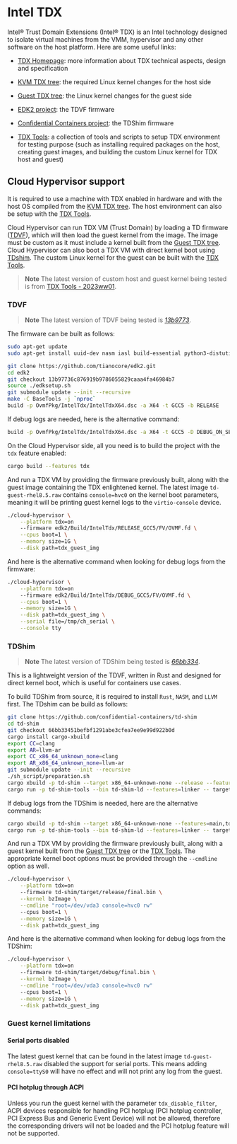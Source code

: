 # Intel TDX

Intel® Trust Domain Extensions (Intel® TDX) is an Intel technology designed to
isolate virtual machines from the VMM, hypervisor and any other software on the
host platform. Here are some useful links:

* [TDX Homepage](https://www.intel.com/content/www/us/en/developer/articles/technical/intel-trust-domain-extensions.html):
more information about TDX technical aspects, design and specification

* [KVM TDX tree](https://github.com/intel/tdx/tree/kvm): the required
  Linux kernel changes for the host side

* [Guest TDX tree](https://github.com/intel/tdx/tree/guest): the Linux
  kernel changes for the guest side

* [EDK2 project](https://github.com/tianocore/edk2): the TDVF firmware

* [Confidential Containers project](https://github.com/confidential-containers/td-shim):
  the TDShim firmware

* [TDX Tools](https://github.com/intel/tdx-tools): a collection of tools
  and scripts to setup TDX environment for testing purpose (such as
  installing required packages on the host, creating guest images, and
  building the custom Linux kernel for TDX host and guest)

## Cloud Hypervisor support

It is required to use a machine with TDX enabled in hardware and
with the host OS compiled from the [KVM TDX tree](https://github.com/intel/tdx/tree/kvm).
The host environment can also be setup with the [TDX Tools](https://github.com/intel/tdx-tools).

Cloud Hypervisor can run TDX VM (Trust Domain) by loading a TD firmware ([TDVF](https://github.com/tianocore/edk2)),
which will then load the guest kernel from the image. The image must be custom
as it must include a kernel built from the [Guest TDX tree](https://github.com/intel/tdx/tree/guest).
Cloud Hypervisor can also boot a TDX VM with direct kernel boot using [TDshim](https://github.com/confidential-containers/td-shim).
The custom Linux kernel for the guest can be built with the [TDX Tools](https://github.com/intel/tdx-tools).

> **Note**
> The latest version of custom host and guest kernel being tested is
> from [TDX Tools - 2023ww01](https://github.com/intel/tdx-tools/commits/2023ww01).

### TDVF

> **Note**
> The latest version of TDVF being tested is [_13b9773_](https://github.com/tianocore/edk2/commit/13b97736c876919b9786055829caaa4fa46984b7).

The firmware can be built as follows:

```bash
sudo apt-get update
sudo apt-get install uuid-dev nasm iasl build-essential python3-distutils git

git clone https://github.com/tianocore/edk2.git
cd edk2
git checkout 13b97736c876919b9786055829caaa4fa46984b7
source ./edksetup.sh
git submodule update --init --recursive
make -C BaseTools -j `nproc`
build -p OvmfPkg/IntelTdx/IntelTdxX64.dsc -a X64 -t GCC5 -b RELEASE
```

If debug logs are needed, here is the alternative command:

```bash
build -p OvmfPkg/IntelTdx/IntelTdxX64.dsc -a X64 -t GCC5 -D DEBUG_ON_SERIAL_PORT=TRUE
```

On the Cloud Hypervisor side, all you need is to build the project with the
`tdx` feature enabled:

```bash
cargo build --features tdx
```

And run a TDX VM by providing the firmware previously built, along with the
guest image containing the TDX enlightened kernel. The latest image
`td-guest-rhel8.5.raw` contains `console=hvc0` on the kernel boot parameters,
meaning it will be printing guest kernel logs to the `virtio-console` device.

```bash
./cloud-hypervisor \
    --platform tdx=on
    --firmware edk2/Build/IntelTdx/RELEASE_GCC5/FV/OVMF.fd \
    --cpus boot=1 \
    --memory size=1G \
    --disk path=tdx_guest_img
```

And here is the alternative command when looking for debug logs from the
firmware:

```bash
./cloud-hypervisor \
    --platform tdx=on
    --firmware edk2/Build/IntelTdx/DEBUG_GCC5/FV/OVMF.fd \
    --cpus boot=1 \
    --memory size=1G \
    --disk path=tdx_guest_img \
    --serial file=/tmp/ch_serial \
    --console tty
```

### TDShim

> **Note**
> The latest version of TDShim being tested is [_66bb334_](https://github.com/confidential-containers/td-shim/tree/66bb33451befbf1291abe3cfea7ee9e99d922b0d).

This is a lightweight version of the TDVF, written in Rust and designed for
direct kernel boot, which is useful for containers use cases.

To build TDShim from source, it is required to install `Rust`, `NASM`,
and `LLVM` first. The TDshim can be build as follows:
```bash
git clone https://github.com/confidential-containers/td-shim
cd td-shim
git checkout 66bb33451befbf1291abe3cfea7ee9e99d922b0d
cargo install cargo-xbuild
export CC=clang
export AR=llvm-ar
export CC_x86_64_unknown_none=clang
export AR_x86_64_unknown_none=llvm-ar
git submodule update --init --recursive
./sh_script/preparation.sh
cargo xbuild -p td-shim --target x86_64-unknown-none --release --features=main,tdx
cargo run -p td-shim-tools --bin td-shim-ld --features=linker -- target/x86_64-unknown-none/release/ResetVector.bin target/x86_64-unknown-none/release/td-shim -o target/release/final.bin
```

If debug logs from the TDShim is needed, here are the alternative
commands:
```bash
cargo xbuild -p td-shim --target x86_64-unknown-none --features=main,tdx
cargo run -p td-shim-tools --bin td-shim-ld --features=linker -- target/x86_64-unknown-none/debug/ResetVector.bin target/x86_64-unknown-none/debug/td-shim -o target/debug/final.bin
```

And run a TDX VM by providing the firmware previously built, along with a guest
kernel built from the [Guest TDX tree](https://github.com/intel/tdx/tree/guest)
or the [TDX Tools](https://github.com/intel/tdx-tools).
The appropriate kernel boot options must be provided through the `--cmdline`
option as well.

```bash
./cloud-hypervisor \
    --platform tdx=on
    --firmware td-shim/target/release/final.bin \
    --kernel bzImage \
    --cmdline "root=/dev/vda3 console=hvc0 rw"
    --cpus boot=1 \
    --memory size=1G \
    --disk path=tdx_guest_img
```

And here is the alternative command when looking for debug logs from the
TDShim:

```bash
./cloud-hypervisor \
    --platform tdx=on
    --firmware td-shim/target/debug/final.bin \
    --kernel bzImage \
    --cmdline "root=/dev/vda3 console=hvc0 rw"
    --cpus boot=1 \
    --memory size=1G \
    --disk path=tdx_guest_img
```

### Guest kernel limitations

#### Serial ports disabled

The latest guest kernel that can be found in the latest image
`td-guest-rhel8.5.raw` disabled the support for serial ports. This means adding
`console=ttyS0` will have no effect and will not print any log from the guest.

#### PCI hotplug through ACPI

Unless you run the guest kernel with the parameter `tdx_disable_filter`, ACPI
devices responsible for handling PCI hotplug (PCI hotplug controller, PCI
Express Bus and Generic Event Device) will not be allowed, therefore the
corresponding drivers will not be loaded and the PCI hotplug feature will not
be supported.
